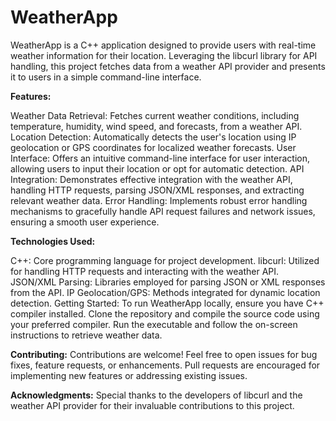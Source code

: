 # WeatherApp
WeatherApp is a C++ application designed to provide users with real-time weather information for their location. Leveraging the libcurl library for API handling, this project fetches data from a weather API provider and presents it to users in a simple command-line interface.

**Features:**

Weather Data Retrieval: Fetches current weather conditions, including temperature, humidity, wind speed, and forecasts, from a weather API.
Location Detection: Automatically detects the user's location using IP geolocation or GPS coordinates for localized weather forecasts.
User Interface: Offers an intuitive command-line interface for user interaction, allowing users to input their location or opt for automatic detection.
API Integration: Demonstrates effective integration with the weather API, handling HTTP requests, parsing JSON/XML responses, and extracting relevant weather data.
Error Handling: Implements robust error handling mechanisms to gracefully handle API request failures and network issues, ensuring a smooth user experience.

**Technologies Used:**

C++: Core programming language for project development.
libcurl: Utilized for handling HTTP requests and interacting with the weather API.
JSON/XML Parsing: Libraries employed for parsing JSON or XML responses from the API.
IP Geolocation/GPS: Methods integrated for dynamic location detection.
Getting Started:
To run WeatherApp locally, ensure you have C++ compiler installed. Clone the repository and compile the source code using your preferred compiler. Run the executable and follow the on-screen instructions to retrieve weather data.

**Contributing:**
Contributions are welcome! Feel free to open issues for bug fixes, feature requests, or enhancements. Pull requests are encouraged for implementing new features or addressing existing issues.

**Acknowledgments:**
Special thanks to the developers of libcurl and the weather API provider for their invaluable contributions to this project.
